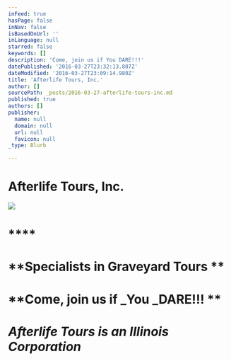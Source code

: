 ```yaml
---
inFeed: true
hasPage: false
inNav: false
isBasedOnUrl: ''
inLanguage: null
starred: false
keywords: []
description: 'Come, join us if You DARE!!!'
datePublished: '2016-03-27T23:32:13.807Z'
dateModified: '2016-03-27T23:09:14.980Z'
title: 'Afterlife Tours, Inc.'
author: []
sourcePath: _posts/2016-03-27-afterlife-tours-inc.md
published: true
authors: []
publisher:
  name: null
  domain: null
  url: null
  favicon: null
_type: Blurb

---
```

# Afterlife Tours, Inc.
![](https://s3-us-west-2.amazonaws.com/the-grid-img/p/134f9820c9128c2b3192ab6928814c14cd728d25.jpg)

# ****

# **Specialists in Graveyard Tours **

# **Come, join us if _You _DARE!!! **

# **_Afterlife Tours is an Illinois Corporation_**